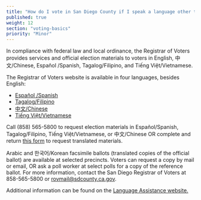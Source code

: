 ```yaml
---
title: "How do I vote in San Diego County if I speak a language other than English?"
published: true
weight: 12
section: "voting-basics"
priority: "Minor"
---
```


In compliance with federal law and local ordinance, the Registrar of Voters provides services and official election materials to voters in English, 中文/Chinese, Español /Spanish, Tagalog/Filipino, and Tiếng Việt/Vietnamese.  

The Registrar of Voters website is available in four languages, besides English:  

- [Español /Spanish](http://www.sdvote.com/content/rov/es.html)  
- [Tagalog/Filipino](http://www.sdvote.com/content/rov/tl.html)  
- [中文/Chinese](http://www.sdvote.com/content/rov/zh.html)  
- [Tiếng Việt/Vietnamese](http://www.sdvote.com/content/rov/vi.html)  

Call (858) 565-5800 to request election materials in Español/Spanish, Tagalog/Filipino, Tiếng Việt/Vietnamese, or 中文/Chinese OR complete and return [this form](http://www.sdvote.com/content/dam/rov/en/pdf/TEM%20Request%20Form.pdf) to request translated materials. 

Arabic and 한국어/Korean facsimile ballots (translated copies of the official ballot) are available at selected precincts. Voters can request a copy by mail or email, OR ask a poll worker at select polls for a copy of the reference ballot. For more information, contact the San Diego Registrar of Voters at 858-565-5800 or rovmail@sdcounty.ca.gov.

Additional information can be found on the [Language Assistance website.](https://www.sdvote.com/content/rov/en/outreach/language_assistance.html)
        
